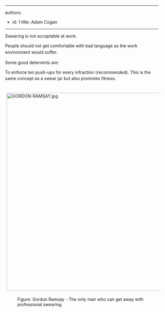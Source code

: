 

---
authors:
  - id: 1
    title: Adam Cogan
---




<span class='intro'> <p>Swearing is not acceptable at work.&#160;</p><p><span style="line-height&#58;20.7999992370605px;">People should not&#160;get comfortable with bad language as&#160;the work environment would suffer.</span><br></p><p>Some good&#160;deterrents&#160;are&#58;&#160;</p> </span>

<dl class="ssw15-rteElement-ImageArea"><span style="line-height&#58;20.7999992370605px;">T</span><span style="line-height&#58;20.7999992370605px;">o enforce&#160;ten&#160;push-ups for every infraction&#160;<span style="line-height&#58;20.7999992370605px;">(recommended)</span>. ​This is the same concept as a swear jar but also promotes fitness.&#160;​</span></dl><dl class="ssw15-rteElement-ImageArea">​<img src="/Management/Rules-to-Better-Software-Consultants-Working-in-a-Team/PublishingImages/GORDON-RAMSAY.jpg" alt="GORDON-RAMSAY.jpg" style="margin&#58;5px;width&#58;650px;" /></dl><dd class="ssw15-rteElement-FigureNormal">Figure&#58; Gordon Ramsay - The only man who​ can ​​​​get away with professional swearing</dd>


